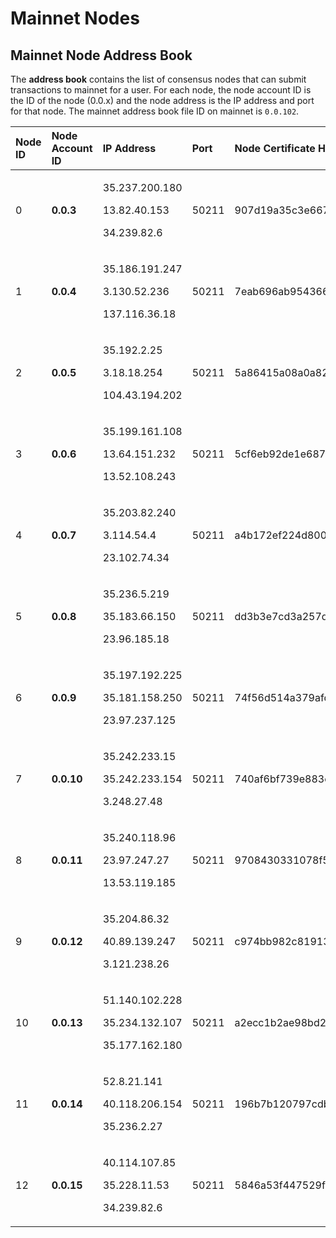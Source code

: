 # Mainnet Nodes

##  Mainnet Node Address Book

The **address book** contains the list of consensus nodes that can submit transactions to mainnet for a user. For each node, the node account ID is the ID of the node \(0.0.x\) and the node address is the IP address and port for that node. The mainnet address book file ID on mainnet is `0.0.102`.

<table>
  <thead>
    <tr>
      <th style="text-align:left">Node ID</th>
      <th style="text-align:left">Node Account ID</th>
      <th style="text-align:left">IP Address</th>
      <th style="text-align:left">Port</th>
      <th style="text-align:left">Node Certificate Hash</th>
    </tr>
  </thead>
  <tbody>
    <tr>
      <td style="text-align:left">0</td>
      <td style="text-align:left"><b>0.0.3</b>
      </td>
      <td style="text-align:left">
        <p>35.237.200.180</p>
        <p>13.82.40.153</p>
        <p>34.239.82.6</p>
      </td>
      <td style="text-align:left">50211</td>
      <td style="text-align:left">907d19a35c3e667d91b10e32bc4d560d5e2a35535296757394c67dba8ac9678fa63fc21eb9f8eb0a3757f4d96c071d03</td>
    </tr>
    <tr>
      <td style="text-align:left">1</td>
      <td style="text-align:left"><b>0.0.4</b>
      </td>
      <td style="text-align:left">
        <p>35.186.191.247</p>
        <p>3.130.52.236</p>
        <p>137.116.36.18</p>
      </td>
      <td style="text-align:left">50211</td>
      <td style="text-align:left">7eab696ab95436658bc14ff6b4be4d925cd51b220df2a1d5c6ee160adaf29a51e694de3ee184ce22ead8d7db932182f3</td>
    </tr>
    <tr>
      <td style="text-align:left">2</td>
      <td style="text-align:left"><b>0.0.5</b>
      </td>
      <td style="text-align:left">
        <p>35.192.2.25</p>
        <p>3.18.18.254</p>
        <p>104.43.194.202</p>
      </td>
      <td style="text-align:left">50211</td>
      <td style="text-align:left">5a86415a08a0a825f3b2eb75010155202e31243fe41a033384e78c18c11e5e8f209d493b0b2fd45e06b374f2b69df5d7</td>
    </tr>
    <tr>
      <td style="text-align:left">3</td>
      <td style="text-align:left"><b>0.0.6</b>
      </td>
      <td style="text-align:left">
        <p>35.199.161.108</p>
        <p>13.64.151.232</p>
        <p>13.52.108.243</p>
      </td>
      <td style="text-align:left">50211</td>
      <td style="text-align:left">5cf6eb92de1e68772ac340f38fbd4a039f1ac968f420361560e790c1c5de961e45f561363a3daa5d3bfb25bc89000e6e</td>
    </tr>
    <tr>
      <td style="text-align:left">4</td>
      <td style="text-align:left"><b>0.0.7</b>
      </td>
      <td style="text-align:left">
        <p>35.203.82.240</p>
        <p>3.114.54.4</p>
        <p>23.102.74.34</p>
      </td>
      <td style="text-align:left">50211</td>
      <td style="text-align:left">a4b172ef224d8002387689240666df3d02431e6415592df38a6fe7e0a8dce698bda322ddf27597d92a6f6c866b0c03c0</td>
    </tr>
    <tr>
      <td style="text-align:left">5</td>
      <td style="text-align:left"><b>0.0.8</b>
      </td>
      <td style="text-align:left">
        <p>35.236.5.219</p>
        <p>35.183.66.150</p>
        <p>23.96.185.18</p>
      </td>
      <td style="text-align:left">50211</td>
      <td style="text-align:left">dd3b3e7cd3a257d8276e46535361b018b70091f48665e820010e81ec0592b69bd4be1fbd7ecd509d07013dd0412842fd</td>
    </tr>
    <tr>
      <td style="text-align:left">6</td>
      <td style="text-align:left"><b>0.0.9</b>
      </td>
      <td style="text-align:left">
        <p>35.197.192.225</p>
        <p>35.181.158.250</p>
        <p>23.97.237.125</p>
      </td>
      <td style="text-align:left">50211</td>
      <td style="text-align:left">74f56d514a379afd06ca9a56d83a42635207a8caa7089e3bcc486d76ebf0f9af983c3853b658e868732a72c2e5099781</td>
    </tr>
    <tr>
      <td style="text-align:left">7</td>
      <td style="text-align:left"><b>0.0.10</b>
      </td>
      <td style="text-align:left">
        <p>35.242.233.15</p>
        <p>35.242.233.154</p>
        <p>3.248.27.48</p>
      </td>
      <td style="text-align:left">50211</td>
      <td style="text-align:left">740af6bf739e883c88f3344c9a0f8b301e39dc981c5163e0de2a3ff42b99e426ed7e56b67f4218503845df62f49c9fb0</td>
    </tr>
    <tr>
      <td style="text-align:left">8</td>
      <td style="text-align:left"><b>0.0.11</b>
      </td>
      <td style="text-align:left">
        <p>35.240.118.96</p>
        <p>23.97.247.27</p>
        <p>13.53.119.185</p>
      </td>
      <td style="text-align:left">50211</td>
      <td style="text-align:left">9708430331078f5682c7f3244d82c3b3e281a91879578deeacdcc2a2ebe541af188115ad2e83865e5f5d247b4a18c1ee</td>
    </tr>
    <tr>
      <td style="text-align:left">9</td>
      <td style="text-align:left"><b>0.0.12</b>
      </td>
      <td style="text-align:left">
        <p>35.204.86.32</p>
        <p>40.89.139.247</p>
        <p>3.121.238.26</p>
      </td>
      <td style="text-align:left">50211</td>
      <td style="text-align:left">c974bb982c81913b7326d5a3f9dcc48612a15f7aad02f207b0f10cd2017a6fbff5803e7ca9bfb4709ab28b6b09d5b13f</td>
    </tr>
    <tr>
      <td style="text-align:left">10</td>
      <td style="text-align:left"><b>0.0.13</b>
      </td>
      <td style="text-align:left">
        <p>51.140.102.228</p>
        <p>35.234.132.107</p>
        <p>35.177.162.180</p>
      </td>
      <td style="text-align:left">50211</td>
      <td style="text-align:left">a2ecc1b2ae98bd28bc1a08d8f371a0d4f745c768d0c773962562e343b25d83425eeea7ef8ea14295342b8eb78d32ec3f</td>
    </tr>
    <tr>
      <td style="text-align:left">11</td>
      <td style="text-align:left"><b>0.0.14</b>
      </td>
      <td style="text-align:left">
        <p>52.8.21.141</p>
        <p>40.118.206.154</p>
        <p>35.236.2.27</p>
        <p></p>
      </td>
      <td style="text-align:left">50211</td>
      <td style="text-align:left">196b7b120797cdb3a9d003b983d57da103106b1730e17f67e2c7baaadb43789af1696da1011b253bcbc86033385f0328</td>
    </tr>
    <tr>
      <td style="text-align:left">12</td>
      <td style="text-align:left"><b>0.0.15</b>
      </td>
      <td style="text-align:left">
        <p>40.114.107.85</p>
        <p>35.228.11.53</p>
        <p>34.239.82.6</p>
      </td>
      <td style="text-align:left">50211</td>
      <td style="text-align:left">5846a53f447529fd9cdb7804cd31688ed6eebe3b63da2f5f211ffbc737197cf3f1cfbfda61be7d1510f0e92398117f74</td>
    </tr>
  </tbody>
</table>

